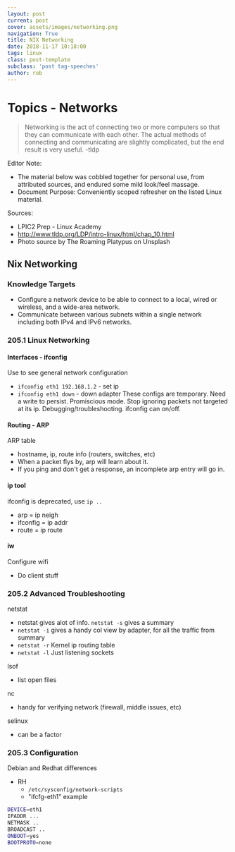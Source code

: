 ```yaml
---
layout: post
current: post
cover: assets/images/networking.png
navigation: True
title: NIX Networking
date: 2018-11-17 10:18:00
tags: linux
class: post-template
subclass: 'post tag-speeches'
author: rob
---
```


# Topics - Networks

> Networking is the act of connecting two or more computers so that they can communicate with each other. The actual methods of connecting and communicating are slightly complicated, but the end result is very useful. -tldp

Editor Note:
- The material below was cobbled together for personal use, from attributed sources, and endured some mild look/feel massage.
- Document Purpose: Conveniently scoped refresher on the listed Linux material.

Sources: 
- LPIC2 Prep - Linux Academy
- http://www.tldp.org/LDP/intro-linux/html/chap_10.html
- Photo source by The Roaming Platypus on Unsplash

## Nix Networking
### Knowledge Targets
- Configure a network device to be able to connect to a local, wired or wireless, and a wide-area network. 
- Communicate between various subnets within a single network including both IPv4 and IPv6 networks.

### 205.1 Linux Networking
#### Interfaces - ifconfig
Use to see general network configuration
- `ifconfig eth1 192.168.1.2` - set ip
- `ifconfig eth1 down` - down adapter
These configs are temporary.  Need a write to persist.
Promiscious mode.  Stop ignoring packets not targeted at its ip.  Debugging/troubleshooting.  ifconfig can on/off.

#### Routing - ARP
ARP table
- hostname, ip, route info (routers, switches, etc)
- When a packet flys by, arp will learn about it.
- If you ping and don't get a response, an incomplete arp entry will go in.

#### ip tool
ifconfig is deprecated, use `ip ..`
- arp = ip neigh
- ifconfig = ip addr
- route = ip route

#### iw
Configure wifi
- Do client stuff

### 205.2 Advanced Troubleshooting
netstat
- netstat gives alot of info.  `netstat -s` gives a summary
- `netstat -i` gives a handy col view by adapter, for all the traffic from summary
- `netstat -r` Kernel ip routing table
- `netstat -l` Just listening sockets

lsof
- list open files

nc
- handy for verifying network (firewall, middle issues, etc)

selinux
- can be a factor

### 205.3 Configuration
Debian and Redhat differences
- RH 
  - `/etc/sysconfig/network-scripts`
  - "ifcfg-eth1" example
```bash
DEVICE=eth1
IPADDR ...
NETMASK ..
BROADCAST ..
ONBOOT=yes
BOOTPROTO=none
```

